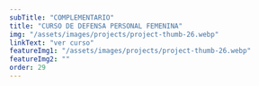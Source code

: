 ```yaml
---
subTitle: "COMPLEMENTARIO" 
title: "CURSO DE DEFENSA PERSONAL FEMENINA"
img: "/assets/images/projects/project-thumb-26.webp"
linkText: "ver curso"
featureImg1: "/assets/images/projects/project-thumb-26.webp"
featureImg2: ""
order: 29
---
```

